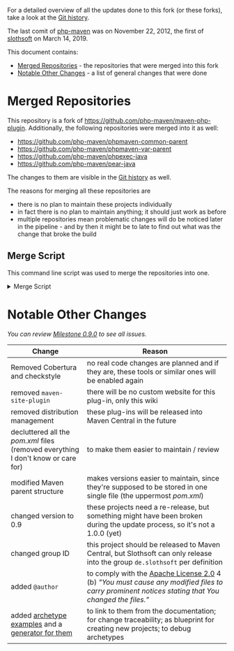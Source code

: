 For a detailed overview of all the updates done to this fork (or these forks), take a look at the [Git history](https://github.com/slothsoft/maven-php-plugin/commits/master).

The last comit of [php-maven](https://github.com/php-maven) was on November 22, 2012, the first of [slothsoft](https://github.com/slothsoft) on March 14, 2019. 

This document contains:

- [Merged Repositories](#merged-repositories) - the repositories that were merged into this fork
- [Notable Other Changes](#notable-other-changes) - a list of general changes that were done



# Merged Repositories

This repository is a fork of <https://github.com/php-maven/maven-php-plugin>. Additionally, the following repositories were merged into it as well:

- <https://github.com/php-maven/phpmaven-common-parent>
- <https://github.com/php-maven/phpmaven-var-parent>
- <https://github.com/php-maven/phpexec-java>
- <https://github.com/php-maven/pear-java>

The changes to them are visible in the [Git history](https://github.com/slothsoft/maven-php-plugin/commits/master) as well.

The reasons for merging all these repositories are

- there is no plan to maintain these projects individually
- in fact there is no plan to maintain anything; it should just work as before
- multiple repositories mean problematic changes will do be noticed later in the pipeline - and by then it might be to late to find out what was the change that broke the build



## Merge Script

This command line script was used to merge the repositories into one.

<details><summary>Merge Script</summary>
<p>

```batch
call:moveRepositoryToSubfolder "php-maven" "phpmaven-var-parent"
call:moveRepositoryToSubfolder "php-maven" "phpmaven-common-parent"
call:moveRepositoryToSubfolder "php-maven" "phpexec-java"
call:moveRepositoryToSubfolder "php-maven" "pear-java"
goto:eof
  
:: This a function
:moveRepositoryToSubfolder
SET user=%~1
SET repository=%~2
 
:: Clone the repository that should be moved
git clone https://github.com/%user%/%repository%
cd %repository%
:: Remove the origin so we don't push on accident
git remote rm origin
 
:: Move everything into a subfolder and commit
mkdir %repository%
move ./* %repository%
FOR /D %%G IN (*) DO IF NOT (%%G==%repository%) move %%G %repository%
git add .
git commit -m "moved %repository% into its own folder"
 
:: Now move to the project all the repositories should be moved to
cd../maven-php-plugin/
:: Add the other directory as a branch and pull
git remote add repo-branch ../%repository%
git pull repo-branch master --allow-unrelated-histories
git remote rm repo-branch
  
:: Clean up and delete the created folder
cd..
rmdir %repository% /Q /s
goto:eof
```

</p>
</details>



# Notable Other Changes

_You can review [Milestone 0.9.0](https://github.com/slothsoft/maven-php-plugin/milestone/1?closed=1) to see all issues._

| Change        | Reason        |
| ------------- | ------------- |
| Removed Cobertura and checkstyle  | no real code changes are planned and if they are, these tools or similar ones will be enabled again  |
| removed `maven-site-plugin`  | there will be no custom website for this plug-in, only this wiki  |
| removed distribution management  | these plug-ins will be released into Maven Central in the future  |
| decluttered all the _pom.xml_ files <br> (removed everything I don't know or care for)  | to make them easier to maintain / review  |
| modified Maven parent structure  | makes versions easier to maintain, since they're supposed to be stored in one single file (the uppermost _pom.xml_)  |
| changed version to 0.9  | these projects need a re-release, but something might have been broken during the update process, so it's not a 1.0.0 (yet)  |
| changed group ID  | this project should be released to Maven Central, but Slothsoft can only release into the group `de.slothsoft` per definition  |
| added `@author` | to comply with the [Apache License 2.0](https://github.com/php-maven/phpmaven-common-parent/blob/master/LICENSE) 4 (b) _"You must cause any modified files to carry prominent notices stating that You changed the files."_ | 
| added [archetype examples](https://github.com/slothsoft/maven-php-plugin/tree/master/examples) and a [generator for them](https://github.com/slothsoft/maven-php-plugin/tree/master/archetypes/generate-examples) | to link to them from the documentation; for change traceability; as blueprint for creating new projects; to debug archetypes  |

